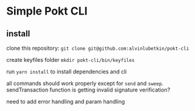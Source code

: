 # Simple Pokt CLI

## install

clone this repository: `git clone git@github.com:alvinlubetkin/pokt-cli`

create keyfiles folder `mkdir pokt-cli/bin/keyfiles`

run `yarn install` to install dependencies and cli

all commands should work properly except for `send` and `sweep`.
sendTransaction function is getting invalid signature verification?

need to add error handling and param handling
